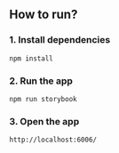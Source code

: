 ## How to run? 
### 1. Install dependencies
``` 
npm install
```
### 2. Run the app
```
npm run storybook
```
### 3. Open the app
```
http://localhost:6006/
```
